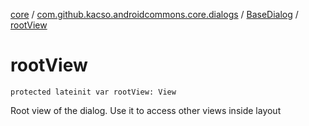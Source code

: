 [core](../../index.md) / [com.github.kacso.androidcommons.core.dialogs](../index.md) / [BaseDialog](index.md) / [rootView](./root-view.md)

# rootView

`protected lateinit var rootView: View`

Root view of the dialog. Use it to access other views inside layout

